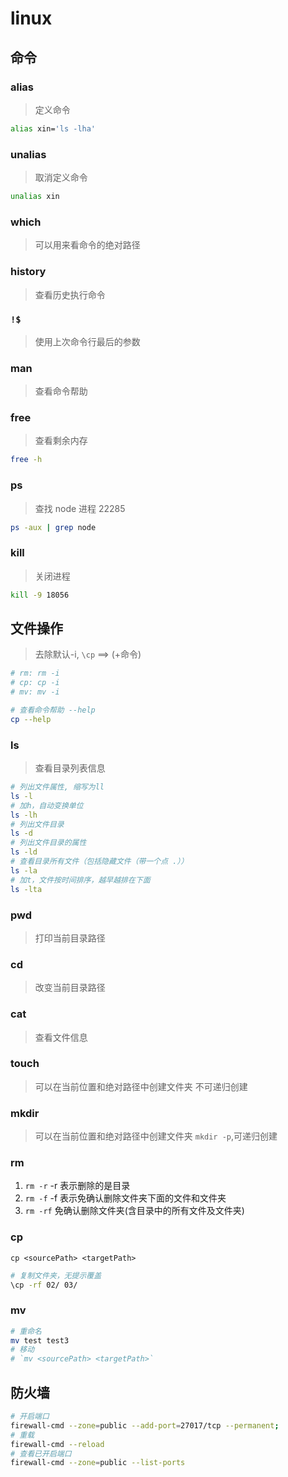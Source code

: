 # linux

## 命令

### alias

> 定义命令

```bash
alias xin='ls -lha'
```

### unalias

> 取消定义命令

```bash
unalias xin
```

### which

> 可以用来看命令的绝对路径

### history

> 查看历史执行命令

### `!$`

> 使用上次命令行最后的参数

### man

> 查看命令帮助

### free

> 查看剩余内存

```bash
free -h
```

### ps

> 查找 node 进程 22285

```bash
ps -aux | grep node
```

### kill

> 关闭进程

```bash
kill -9 18056
```

## 文件操作

> 去除默认-i, `\cp` ==> (\+命令)

```bash
# rm: rm -i
# cp: cp -i
# mv: mv -i

# 查看命令帮助 --help
cp --help
```

### ls

> 查看目录列表信息

```bash
# 列出文件属性, 缩写为ll
ls -l
# 加h，自动变换单位
ls -lh
# 列出文件目录
ls -d
# 列出文件目录的属性
ls -ld
# 查看目录所有文件（包括隐藏文件（带一个点 .））
ls -la
# 加t，文件按时间排序，越早越排在下面
ls -lta
```

### pwd

> 打印当前目录路径

### cd

> 改变当前目录路径

### cat

> 查看文件信息

### touch

> 可以在当前位置和绝对路径中创建文件夹
> 不可递归创建

### mkdir

> 可以在当前位置和绝对路径中创建文件夹
> `mkdir -p`,可递归创建

### rm

1. `rm -r` -r 表示删除的是目录
2. `rm -f` -f 表示免确认删除文件夹下面的文件和文件夹
3. `rm -rf` 免确认删除文件夹(含目录中的所有文件及文件夹)

### cp

`cp <sourcePath> <targetPath>`

```bash
# 复制文件夹，无提示覆盖
\cp -rf 02/ 03/
```

### mv

```bash
# 重命名
mv test test3
# 移动
# `mv <sourcePath> <targetPath>`
```

## 防火墙

```bash
# 开启端口
firewall-cmd --zone=public --add-port=27017/tcp --permanent;
# 重载
firewall-cmd --reload
# 查看已开启端口
firewall-cmd --zone=public --list-ports
```
